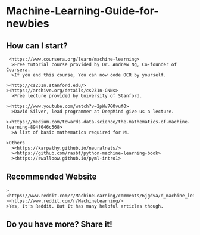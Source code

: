 # Machine-Learning-Guide-for-newbies

## How can I start?
     <https://www.coursera.org/learn/machine-learning>
      >Free tutorial course provided by Dr. Andrew Ng, Co-founder of Coursera.
      >If you end this course, You can now code OCR by yourself.

    ><http://cs231n.stanford.edu/>
    ><https://archive.org/details/cs231n-CNNs>
      >Free lecture provided by University of Stanford.

    ><https://www.youtube.com/watch?v=2pWv7GOvuf0>
      >David Silver, lead programmer at DeepMind give us a lecture.

    ><https://medium.com/towards-data-science/the-mathematics-of-machine-learning-894f046c568>
      >A list of basic mathematics required for ML

    >Others
      ><https://karpathy.github.io/neuralnets/>
      ><https://github.com/rasbt/python-machine-learning-book>
      ><https://swalloow.github.io/pyml-intro1>

## Recommended Website

    ><https://www.reddit.com/r/MachineLearning/comments/6jgdva/d_machine_learning_wayr_what_are_you_reading_week/>
    ><https://www.reddit.com/r/MachineLearning/>
    >Yes, It's Reddit. But It has many helpful articles though.


## Do you have more? Share it!
